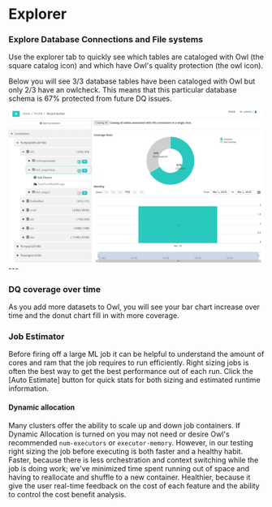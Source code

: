 # Explorer

### Explore Database Connections and File systems

Use the explorer tab to quickly see which tables are cataloged with Owl \(the square catalog icon\) and which have Owl's quality protection \(the owl icon\).

Below you will see 3/3 database tables have been cataloged with Owl but only 2/3 have an owlcheck.  This means that this particular database schema is 67% protected from future DQ issues.  

![](../.gitbook/assets/owl-explorer.png)---

### DQ coverage over time

As you add more datasets to Owl, you will see your bar chart increase over time and the donut chart fill in with more coverage.

### Job Estimator

Before firing off a large ML job it can be helpful to understand the amount of cores and ram that the job requires to run efficiently.  Right sizing jobs is often the best way to get the best performance out of each run.  Click the \[Auto Estimate\] button for quick stats for both sizing and estimated runtime information.

#### Dynamic allocation

Many clusters offer the ability to scale up and down job containers.  If Dynamic Allocation is turned on you may not need or desire Owl's recommended `num-executors` or `executor-memory`.  However, in our testing right sizing the job before executing is both faster and a healthy habit.  Faster, because there is less orchestration and context switching while the job is doing work; we've minimized time spent running out of space and having to reallocate and shuffle to a new container.  Healthier, because it give the user real-time feedback on the cost of each feature and the ability to control the cost benefit analysis. 

